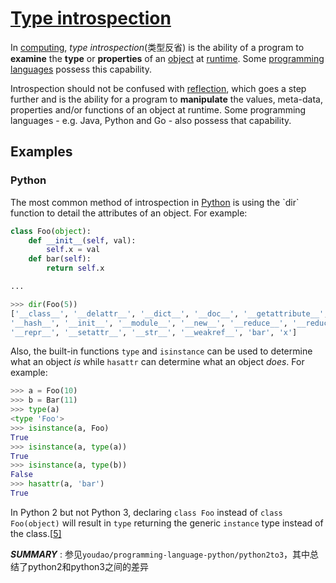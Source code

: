 # [Type introspection](https://en.wikipedia.org/wiki/Type_introspection)



In [computing](https://en.wikipedia.org/wiki/Computing), *type introspection*(类型反省) is the ability of a program to **examine** the **type** or **properties** of an [object](https://en.wikipedia.org/wiki/Object_(computer_science)) at [runtime](https://en.wikipedia.org/wiki/Run_time_(program_lifecycle_phase)). Some [programming languages](https://en.wikipedia.org/wiki/Programming_language) possess this capability.

Introspection should not be confused with [reflection](https://en.wikipedia.org/wiki/Reflection_(computer_programming)), which goes a step further and is the ability for a program to **manipulate** the values, meta-data, properties and/or functions of an object at runtime. Some programming languages - e.g. Java, Python and Go - also possess that capability.



## Examples





### Python

The most common method of introspection in [Python](https://en.wikipedia.org/wiki/Python_(programming_language)) is using the `dir` function to detail the attributes of an object. For example:

```python
class Foo(object):
    def __init__(self, val):
        self.x = val
    def bar(self):
        return self.x

...

>>> dir(Foo(5))
['__class__', '__delattr__', '__dict__', '__doc__', '__getattribute__',
'__hash__', '__init__', '__module__', '__new__', '__reduce__', '__reduce_ex__',
'__repr__', '__setattr__', '__str__', '__weakref__', 'bar', 'x']
```

Also, the built-in functions `type` and `isinstance` can be used to determine what an object *is* while `hasattr` can determine what an object *does*. For example:

```python
>>> a = Foo(10)
>>> b = Bar(11)
>>> type(a)
<type 'Foo'>
>>> isinstance(a, Foo)
True
>>> isinstance(a, type(a))
True
>>> isinstance(a, type(b))
False
>>> hasattr(a, 'bar')
True
```

In Python 2 but not Python 3, declaring `class Foo` instead of `class Foo(object)` will result in `type` returning the generic `instance` type instead of the class.[[5\]](https://en.wikipedia.org/wiki/Type_introspection#cite_note-5)

***SUMMARY*** : 参见`youdao/programming-language-python/python2to3`，其中总结了python2和python3之间的差异

